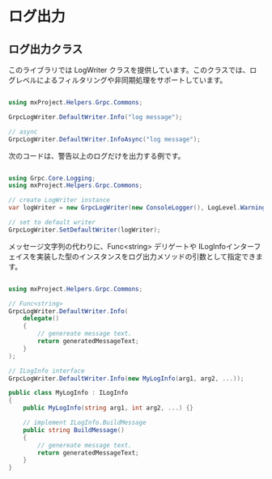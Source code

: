 # ログ出力 #

## ログ出力クラス ##

このライブラリでは LogWriter クラスを提供しています。このクラスでは、ログレベルによるフィルタリングや非同期処理をサポートしています。


```csharp

using mxProject.Helpers.Grpc.Commons;

GrpcLogWriter.DefaultWriter.Info("log message");

// async
GrpcLogWriter.DefaultWriter.InfoAsync("log message");

```

次のコードは、警告以上のログだけを出力する例です。

```csharp

using Grpc.Core.Logging;
using mxProject.Helpers.Grpc.Commons;

// create LogWriter instance
var logWriter = new GrpcLogWriter(new ConsoleLogger(), LogLevel.Warning);

// set to default writer
GrpcLogWriter.SetDefaultWriter(logWriter);

```

メッセージ文字列の代わりに、Func\<string> デリゲートや ILogInfoインターフェイスを実装した型のインスタンスをログ出力メソッドの引数として指定できます。

```csharp

using mxProject.Helpers.Grpc.Commons;

// Func<string>
GrpcLogWriter.DefaultWriter.Info(
    delegate()
    {
        // genereate message text.
        return generatedMessageText;
    }
);

// ILogInfo interface
GrpcLogWriter.DefaultWriter.Info(new MyLogInfo(arg1, arg2, ...));

public class MyLogInfo : ILogInfo
{
    public MyLogInfo(string arg1, int arg2, ...) {}

    // implement ILogInfo.BuildMessage
    public string BuildMessage()
    {
        // genereate message text.
        return generatedMessageText;
    }
}

```

